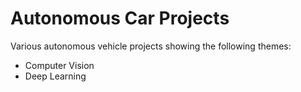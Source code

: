 # Autonomous Car Projects
Various autonomous vehicle projects showing the following themes: 
* Computer Vision
* Deep Learning
